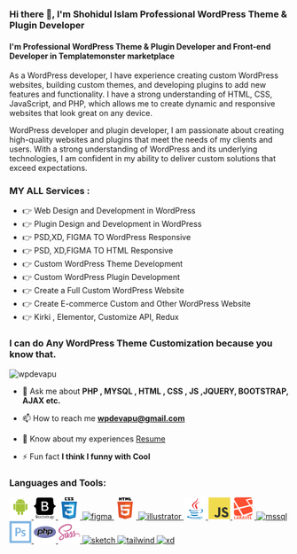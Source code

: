### Hi there 👋, I'm Shohidul Islam Professional WordPress Theme & Plugin Developer
#### I'm Professional WordPress Theme & Plugin Developer and Front-end Developer in Templatemonster marketplace

As a WordPress developer, I have experience creating custom WordPress websites, building custom themes, and developing plugins to add new features and functionality. I have a strong understanding of HTML, CSS, JavaScript, and PHP, which allows me to create dynamic and responsive websites that look great on any device.

WordPress developer and plugin developer, I am passionate about creating high-quality websites and plugins that meet the needs of my clients and users. With a strong understanding of WordPress and its underlying technologies, I am confident in my ability to deliver custom solutions that exceed expectations.

<h3 align="left">MY ALL Services :</h3>

- 👉 Web Design and Development in WordPress
- 👉 Plugin Design and Development in WordPress
- 👉 PSD,XD, FIGMA TO WordPress  Responsive
- 👉 PSD, XD,FIGMA TO HTML Responsive
- 👉 Custom WordPress Theme Development
- 👉 Custom WordPress Plugin Development
- 👉 Create a Full Custom WordPress Website
- 👉 Create E-commerce Custom and Other WordPress Website
- 👉 Kirki , Elementor, Customize API, Redux


<h3 align="left">I can do Any WordPress Theme Customization because you know that.</h3>

<p align="left"> <img src="https://komarev.com/ghpvc/?username=wpdevapu&label=Profile%20views&color=0e75b6&style=flat" alt="wpdevapu" /> </p>


- 💬 Ask me about **PHP , MYSQL , HTML , CSS , JS ,JQUERY, BOOTSTRAP, AJAX etc.**

- 📫 How to reach me **wpdevapu@gmail.com**

- 📄 Know about my experiences [Resume](https://drive.google.com/file/d/13437xYfQFsFjnaFO2WFDGvEhTzfeh6o8/view?usp=share_link)

- ⚡ Fun fact **I think I funny with Cool**


<h3 align="left">Languages and Tools:</h3>
<p align="left"> <a href="https://developer.android.com" target="_blank" rel="noreferrer"> <img src="https://raw.githubusercontent.com/devicons/devicon/master/icons/android/android-original-wordmark.svg" alt="android" width="40" height="40"/> </a> <a href="https://getbootstrap.com" target="_blank" rel="noreferrer"> <img src="https://raw.githubusercontent.com/devicons/devicon/master/icons/bootstrap/bootstrap-plain-wordmark.svg" alt="bootstrap" width="40" height="40"/> </a> <a href="https://www.w3schools.com/css/" target="_blank" rel="noreferrer"> <img src="https://raw.githubusercontent.com/devicons/devicon/master/icons/css3/css3-original-wordmark.svg" alt="css3" width="40" height="40"/> </a> <a href="https://www.figma.com/" target="_blank" rel="noreferrer"> <img src="https://www.vectorlogo.zone/logos/figma/figma-icon.svg" alt="figma" width="40" height="40"/> </a> <a href="https://www.w3.org/html/" target="_blank" rel="noreferrer"> <img src="https://raw.githubusercontent.com/devicons/devicon/master/icons/html5/html5-original-wordmark.svg" alt="html5" width="40" height="40"/> </a> <a href="https://www.adobe.com/in/products/illustrator.html" target="_blank" rel="noreferrer"> <img src="https://www.vectorlogo.zone/logos/adobe_illustrator/adobe_illustrator-icon.svg" alt="illustrator" width="40" height="40"/> </a> <a href="https://www.java.com" target="_blank" rel="noreferrer"> <img src="https://raw.githubusercontent.com/devicons/devicon/master/icons/java/java-original.svg" alt="java" width="40" height="40"/> </a> <a href="https://developer.mozilla.org/en-US/docs/Web/JavaScript" target="_blank" rel="noreferrer"> <img src="https://raw.githubusercontent.com/devicons/devicon/master/icons/javascript/javascript-original.svg" alt="javascript" width="40" height="40"/> </a> <a href="https://laravel.com/" target="_blank" rel="noreferrer"> <img src="https://raw.githubusercontent.com/devicons/devicon/master/icons/laravel/laravel-plain-wordmark.svg" alt="laravel" width="40" height="40"/> </a> <a href="https://www.microsoft.com/en-us/sql-server" target="_blank" rel="noreferrer"> <img src="https://www.svgrepo.com/show/303229/microsoft-sql-server-logo.svg" alt="mssql" width="40" height="40"/> </a> <a href="https://www.photoshop.com/en" target="_blank" rel="noreferrer"> <img src="https://raw.githubusercontent.com/devicons/devicon/master/icons/photoshop/photoshop-line.svg" alt="photoshop" width="40" height="40"/> </a> <a href="https://www.php.net" target="_blank" rel="noreferrer"> <img src="https://raw.githubusercontent.com/devicons/devicon/master/icons/php/php-original.svg" alt="php" width="40" height="40"/> </a> <a href="https://sass-lang.com" target="_blank" rel="noreferrer"> <img src="https://raw.githubusercontent.com/devicons/devicon/master/icons/sass/sass-original.svg" alt="sass" width="40" height="40"/> </a> <a href="https://www.sketch.com/" target="_blank" rel="noreferrer"> <img src="https://www.vectorlogo.zone/logos/sketchapp/sketchapp-icon.svg" alt="sketch" width="40" height="40"/> </a> <a href="https://tailwindcss.com/" target="_blank" rel="noreferrer"> <img src="https://www.vectorlogo.zone/logos/tailwindcss/tailwindcss-icon.svg" alt="tailwind" width="40" height="40"/> </a> <a href="https://www.adobe.com/products/xd.html" target="_blank" rel="noreferrer"> <img src="https://cdn.worldvectorlogo.com/logos/adobe-xd.svg" alt="xd" width="40" height="40"/> </a> </p>



